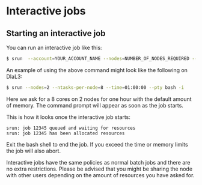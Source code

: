 # Interactive jobs

## Starting an interactive job

You can run an interactive job like this:

```bash
$ srun  --account=YOUR_ACCOUNT_NAME --nodes=NUMBER_OF_NODES_REQUIRED --ntasks-per-node=NUMBER_TASKS_PER_NODE --time=HH:MM:SS --pty bash -i
```

An example of using the above command might look like the following on DIaL3:

```bash
$ srun --nodes=2 --ntasks-per-node=8 --time=01:00:00 --pty bash -i
```

Here we ask for a 8 cores on 2 nodes for one hour with the default amount of memory. The command prompt will appear as soon as the job starts.

This is how it looks once the interactive job starts:

```
srun: job 12345 queued and waiting for resources
srun: job 12345 has been allocated resources
```

Exit the bash shell to end the job. If you exceed the time or memory limits the job will also abort.

Interactive jobs have the same policies as normal batch jobs and there are no extra restrictions. Please be advised that you might be sharing the node with other users depending on the amount of resources you have asked for.

